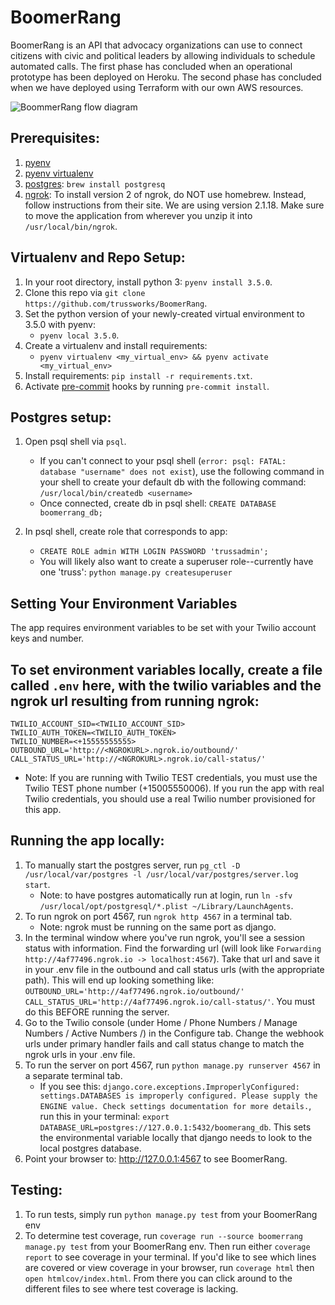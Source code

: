 # BoomerRang

BoomerRang is an API that advocacy organizations can use to connect citizens with civic and political leaders by allowing individuals to schedule automated calls. The first phase has concluded when an operational prototype has been deployed on Heroku. The second phase has concluded when we have deployed using Terraform with our own AWS resources.

![BoommerRang flow diagram](https://github.com/trussworks/BoomerRang/blob/master/boomerrang_flow_diagram.png)

## Prerequisites:

 1. [pyenv](https://github.com/yyuu/pyenv#homebrew-on-mac-os-x)
 2. [pyenv virtualenv](https://github.com/yyuu/pyenv-virtualenv#installing-with-homebrew-for-os-x-users)
 3. [postgres](https://www.postgresql.org/download/macosx/): `brew install postgresq`
 4. [ngrok](https://ngrok.com/): To install version 2 of ngrok, do NOT use homebrew. Instead, follow instructions from their site. We are using version 2.1.18. Make sure to move the application from wherever you unzip it into `/usr/local/bin/ngrok`.

## Virtualenv and Repo Setup:

 1. In your root directory, install python 3: `pyenv install 3.5.0`.
 2. Clone this repo via `git clone https://github.com/trussworks/BoomerRang`.
 3. Set the python version of your newly-created virtual environment to 3.5.0 with pyenv:
	* `pyenv local 3.5.0`.
 4. Create a virtualenv and install requirements:
	* `pyenv virtualenv <my_virtual_env> && pyenv activate <my_virtual_env>`
 5. Install requirements: `pip install -r requirements.txt`.
 6. Activate [pre-commit](http://pre-commit.com/) hooks by running `pre-commit install`.

## Postgres setup:

1. Open psql shell via `psql`.
	* If you can't connect to your psql shell (`error: psql: FATAL:  database "username" does not exist`), use the following command in your shell to create your default db with the following command:
	`/usr/local/bin/createdb <username>`
	* Once connected, create db in psql shell: `CREATE DATABASE boomerrang_db;`

2. In psql shell, create role that corresponds to app:

	* `CREATE ROLE admin WITH LOGIN PASSWORD 'trussadmin';`
	* You will likely also want to create a superuser role--currently have one 'truss':
	 `python manage.py createsuperuser`

## Setting Your Environment Variables

The app requires environment variables to be set with your Twilio account keys and number.

## To set environment variables locally, create a file called `.env` here, with the twilio variables and the ngrok url resulting from running ngrok:

	TWILIO_ACCOUNT_SID=<TWILIO_ACCOUNT_SID>
	TWILIO_AUTH_TOKEN=<TWILIO_AUTH_TOKEN>
	TWILIO_NUMBER=<+15555555555>
	OUTBOUND_URL='http://<NGROKURL>.ngrok.io/outbound/'
	CALL_STATUS_URL='http://<NGROKURL>.ngrok.io/call-status/'

* Note: If you are running with Twilio TEST credentials, you must use the Twilio TEST phone number (+15005550006). If you run the app with real Twilio credentials, you should use a real Twilio number provisioned for this app.

## Running the app locally:

1. To manually start the postgres server, run `pg_ctl -D /usr/local/var/postgres -l /usr/local/var/postgres/server.log start`.
	* Note: to have postgres automatically run at login, run `ln -sfv /usr/local/opt/postgresql/*.plist ~/Library/LaunchAgents`.
2. To run ngrok on port 4567, run `ngrok http 4567` in a terminal tab.
    * Note: ngrok must be running on the same port as django.
3. In the terminal window where you've run ngrok, you'll see a session status with information. Find the forwarding url (will look like `Forwarding http://4af77496.ngrok.io -> localhost:4567`). Take that url and save it in your .env file in the outbound and call status urls (with the appropriate path). This will end up looking something like:  
`OUTBOUND_URL='http://4af77496.ngrok.io/outbound/'
CALL_STATUS_URL='http://4af77496.ngrok.io/call-status/'`.
You must do this BEFORE running the server.
4. Go to the Twilio console (under Home / Phone Numbers / Manage Numbers / Active Numbers /) in the Configure tab. Change the webhook urls under primary handler fails and call status change to match the ngrok urls in your .env file.
5. To run the server on port 4567, run `python manage.py runserver 4567` in a separate terminal tab.
	* If you see this: `django.core.exceptions.ImproperlyConfigured: settings.DATABASES is improperly configured. Please supply the ENGINE value. Check settings documentation for more details.`, run this in your terminal:
	`export DATABASE_URL=postgres://127.0.0.1:5432/boomerang_db`. This sets the environmental variable locally that django needs to look to the local postgres database.
6. Point your browser to: <http://127.0.0.1:4567> to see BoomerRang.

## Testing:

1. To run tests, simply run `python manage.py test` from your BoomerRang env
2. To determine test coverage, run `coverage run --source boomerrang manage.py test` from your BoomerRang env. Then run either `coverage report` to see coverage in your terminal. If you'd like to see which lines are covered or view coverage in your browser, run `coverage html` then `open htmlcov/index.html`. From there you can click around to the different files to see where test coverage is lacking.

